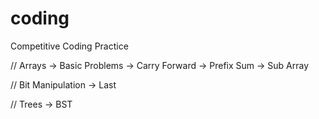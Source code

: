 # coding
Competitive Coding Practice 

// Arrays
-> Basic Problems
-> Carry Forward
-> Prefix Sum
-> Sub Array

// Bit Manipulation
-> Last 

// Trees
-> BST


